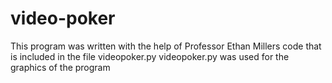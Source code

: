 # video-poker
This program was written with the help of Professor Ethan Millers code that is included in the file videopoker.py 
videopoker.py was used for the graphics of the program 
